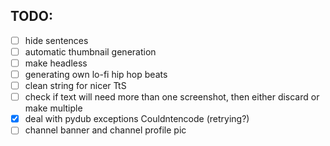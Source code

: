 ## TODO:

- [ ] hide sentences
- [ ] automatic thumbnail generation
- [ ] make headless
- [ ] generating own lo-fi hip hop beats
- [ ] clean string for nicer TtS
- [ ] check if text will need more than one screenshot, then either discard or make multiple
- [x] deal with pydub exceptions Couldntencode (retrying?)
- [ ] channel banner and channel profile pic